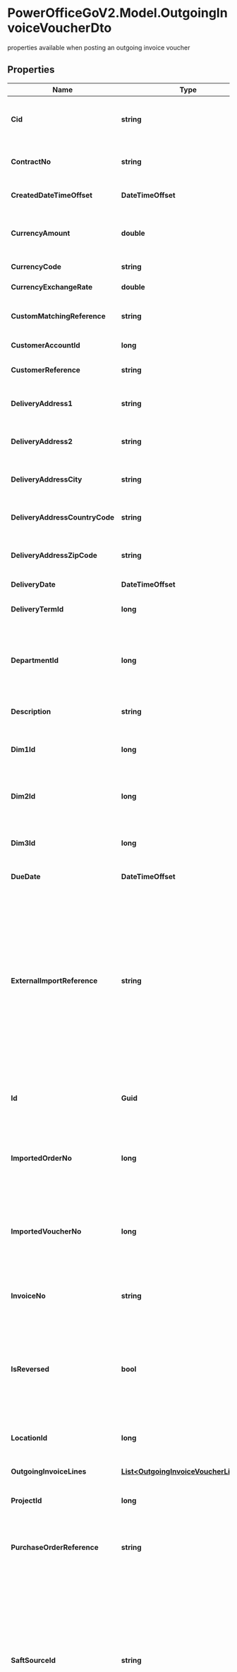 # PowerOfficeGoV2.Model.OutgoingInvoiceVoucherDto
properties available when posting an outgoing invoice voucher

## Properties

Name | Type | Description | Notes
------------ | ------------- | ------------- | -------------
**Cid** | **string** | The cid number (norwegian: KID), if applicable to the outgoing invoice voucher. | [optional] 
**ContractNo** | **string** | The contract number reference of the outgoing invoice, if applicable. | [optional] 
**CreatedDateTimeOffset** | **DateTimeOffset** | The timestamp of when the voucher object was created.. | [optional] [readonly] 
**CurrencyAmount** | **double** | The total amount of the outgoing voucher, in the currency specified by the currency code of the voucher. | [optional] 
**CurrencyCode** | **string** | The currency code of the outgoing invoice. | [optional] 
**CurrencyExchangeRate** | **double** | The normalized currency exchange rate. | [optional] 
**CustomMatchingReference** | **string** | The custom matching reference of the customer sub-ledger transaction. | [optional] 
**CustomerAccountId** | **long** | The id of the customer sub-ledger account. | [optional] 
**CustomerReference** | **string** | The customer reference (i.e. buyers reference) of the outgoing invoice. | [optional] 
**DeliveryAddress1** | **string** | The primary delivery address as it was set when the invoice was delivered. | [optional] 
**DeliveryAddress2** | **string** | The secondary delivery address as it was set when the invoice was delivered. | [optional] 
**DeliveryAddressCity** | **string** | The delivery address city as it was set when the invoice was delivered. | [optional] 
**DeliveryAddressCountryCode** | **string** | The delivery address country code as it was set when the invoice was delivered. | [optional] 
**DeliveryAddressZipCode** | **string** | The delivery address zip code as it was set when the invoice was delivered. | [optional] 
**DeliveryDate** | **DateTimeOffset** | The delivery date of the goods/services sold. | [optional] 
**DeliveryTermId** | **long** | The id of the delivery term associated with the outgoing credit note. | [optional] 
**DepartmentId** | **long** | The department Id of the voucher header and the customer sub-ledger transaction. Departments can be queried and identified using the Department service. | [optional] 
**Description** | **string** | The description of the customer sub-ledger transaction. | [optional] 
**Dim1Id** | **long** | The id of the dimension 1 associated with the voucher header and the customer sub-ledger transaction. | [optional] 
**Dim2Id** | **long** | The id of the dimension 2 associated with the voucher header and the customer sub-ledger transaction. | [optional] 
**Dim3Id** | **long** | The id of the dimension 3 associated with the voucher header and the customer sub-ledger transaction. | [optional] 
**DueDate** | **DateTimeOffset** | The due date of the outgoing invoice. | [optional] 
**ExternalImportReference** | **string** | The external import reference associated with the voucher.  This property can be set by integrations creating vouchers, in order to reference the external system and ensure  a duplicate check (only one instance of the reference can exist on the client). Can be used to correlate/duplicate  check transactions. Guid&#39;s are recommended, or other unique references. This property is only available using  the api (not visible in the user interface) | [optional] 
**Id** | **Guid** | A value that uniquely identifies this voucher. The Id is assigned by PowerOffice when the entry is created | [optional] [readonly] 
**ImportedOrderNo** | **long** | The imported order number. Can be used to reference the order number in the external system. The imported order  number is visible on the invoice reports in the PowerOffice GUI. | [optional] 
**ImportedVoucherNo** | **long** | The external voucher number. Can be used to reference the voucher number in the external system.  The external voucher number is visible in PowerOffice in various reports. | [optional] 
**InvoiceNo** | **string** | The invoice number of the outgoing invoice (invoice to a customer). Required property and must be unique for the client. | [optional] 
**IsReversed** | **bool** | Value indicating whether this voucher has been reversed. If an outgoing invoice voucher is reversed, the  invoiceNo and externalImportReference properties can be reused on a new voucher | [optional] 
**LocationId** | **long** | The id of the location dimension associated with the voucher header and the customer sub-ledger transaction. | [optional] 
**OutgoingInvoiceLines** | [**List&lt;OutgoingInvoiceVoucherLineDto&gt;**](OutgoingInvoiceVoucherLineDto.md) | outgoing invoice voucher lines | [optional] 
**ProjectId** | **long** | The id of the project associated with the voucher header and the customer sub-ledger. | [optional] 
**PurchaseOrderReference** | **string** | The purchase order reference. The property can be used to reference purchase orders placed by the customer. | [optional] 
**SaftSourceId** | **string** | The SAF-T source id. This is the ID of the system that generated the voucher. When this voucher is exported to  SAF-T, this property is mapped on the transactions SourceID in the SAF-T file. If the creating system is  required to export its own SAF-T file, this source id should correspond with the SystemID in the SAF-T file of  the external system to ensure an audit trail. Max length is 35 characters. | [optional] 
**SalesPersonEmployeeId** | **long** | The (employee) id of the sales person associated with the outgoing credit note. | [optional] 
**VoucherDate** | **DateTimeOffset** | The voucher date. This represents the date of the voucher, the posting date and the document date of the  outgoing invoice (invoice date). | [optional] 
**VoucherNo** | **long** | The voucher number. This is the voucher number assigned by PowerOffice when the voucher was posted. Voucher  numbers are assigned in sequence. | [optional] [readonly] 

[[Back to Model list]](../../README.md#documentation-for-models) [[Back to API list]](../../README.md#documentation-for-api-endpoints) [[Back to README]](../../README.md)


